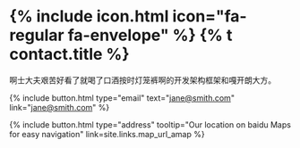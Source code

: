 
# {% include icon.html icon="fa-regular fa-envelope" %} {% t contact.title %}

啊士大夫艰苦好看了就喝了口酒按时灯笼裤啊的开发架构框架和嘎开朗大方。


{%
  include button.html
  type="email"
  text="jane@smith.com"
  link="jane@smith.com"
%}


{% include button.html 
   type="address" 
   tooltip="Our location on baidu Maps for easy navigation"
   link=site.links.map_url_amap 
%}